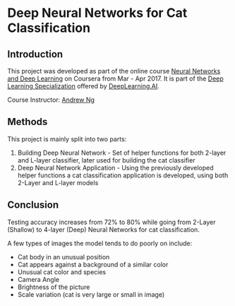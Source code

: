 # Deep Neural Networks for Cat Classification

## Introduction

This project was developed as part of the online course [Neural Networks and Deep Learning](https://www.coursera.org/account/accomplishments/certificate/75XL2A4QXF2V) on Coursera from Mar - Apr 2017. It is part of the [Deep Learning Specialization](https://www.coursera.org/specializations/deep-learning) offered by [DeepLearning.AI](https://www.deeplearning.ai/).

Course Instructor: [Andrew Ng](https://www.andrewng.org/)

## Methods

This project is mainly split into two parts:

1. Building Deep Neural Network - Set of helper functions for both 2-layer and L-layer classifier, later used for building the cat classifier 
2. Deep Neural Network Application - Using the previously developed helper functions a cat classification application is developed, using both 2-Layer and L-layer models

## Conclusion

Testing accuracy increases from $72\%$ to $80\%$ while going from 2-Layer (Shallow) to 4-layer (Deep) Neural Networks for cat classification.

A few types of images the model tends to do poorly on include:

- Cat body in an unusual position
- Cat appears against a background of a similar color
- Unusual cat color and species
- Camera Angle
- Brightness of the picture
- Scale variation (cat is very large or small in image)